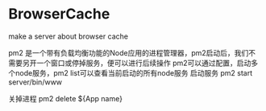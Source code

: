 # BrowserCache
make a server about browser cache 

pm2 是一个带有负载均衡功能的Node应用的进程管理器，pm2启动后，我们不需要另开一个窗口或停掉服务，便可以进行后续操作 
pm2可以通过配置，启动多个node服务，pm2 list可以查看当前启动的所有node服务
启动服务
pm2 start server/bin/www

关掉进程
pm2 delete ${App name}
